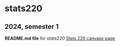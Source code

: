 # stats220
## 2024, semester 1
**README.md file** for *stats220*
[Stats 220 canvase page](https://canvas.auckland.ac.nz/courses/106054)
